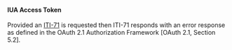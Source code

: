 #### IUA Access Token

Provided an [ITI-71](other.html#updates-to-iti-71) is requested then ITI-71 responds with an error response as defined in the OAuth 2.1 Authorization Framework [OAuth 2.1, Section 5.2].
